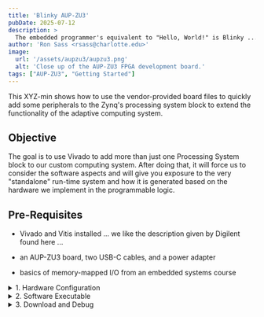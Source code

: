 ```yaml
---
title: 'Blinky AUP-ZU3'
pubDate: 2025-07-12
description: >
  The embedded programmer's equivalent to "Hello, World!" is Blinky ... here add some switches and LEDs to our basic microcontroller design and you can make manually make the LED blink if that\'s your thing. :-)
author: 'Ron Sass <rsass@charlotte.edu>'
image:
  url: '/assets/aupzu3/aupzu3.png'
  alt: 'Close up of the AUP-ZU3 FPGA development board.'
tags: ["AUP-ZU3", "Getting Started"]
---
```


This XYZ-min shows how to use the vendor-provided board
files to quickly add some peripherals to the Zynq's processing
system block to extend the functionality of the adaptive
computing system.

## Objective

The goal is to use Vivado to add more than just one Processing
System block to our custom computing system.  After doing that,
it will force us to consider the software aspects and will give
you exposure to the very "standalone" run-time system and how
it is generated based on the hardware we implement in the programmable
logic.

## Pre-Requisites

*   Vivado and Vitis installed ... we like the description
    given by Digilent found here ...

*   an AUP-ZU3 board, two USB-C cables, and a power adapter

*   basics of memory-mapped I/O from an embedded systems course

<details>
<summary>1. Hardware Configuration</summary>
<div class="content">

something something something ... XSA

</div>
</details>


<details>
<summary>2. Software Executable</summary>
<div class="content">

something something something ... ELF

</div>
</details>

<details>
<summary>3. Download and Debug</summary>
<div class="content">

Connect - download - run or debug

</div>
</details>


